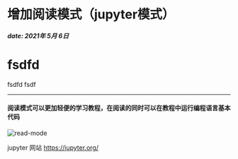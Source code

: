 # 增加阅读模式（jupyter模式）
#### *date: 2021年 5月 6日*

# fsdfd

fsdfd
fsdf

---

#### 阅读模式可以更加**轻便**的学习教程，在阅读的同时可以在教程中运行编程语言基本代码

![read-mode](/assets/read-mode.gif)


jupyter 网站 https://jupyter.org/